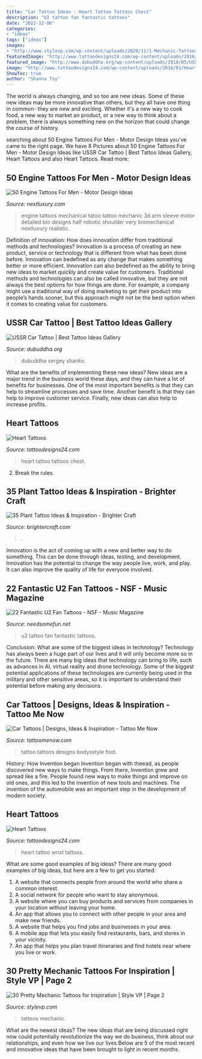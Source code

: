 ```yaml
---
title: "Car Tattoo Ideas : Heart Tattoo Tattoos Chest"
description: "U2 tattoo fan fantastic tattoos"
date: "2022-12-06"
categories:
- "ideas"
tags: ["ideas"]
images:
- "http://www.stylevp.com/wp-content/uploads/2020/11/1-Mechanic-Tattoos.jpg"
featuredImage: "http://www.tattoodesigns24.com/wp-content/uploads/2016/01/Heart-Tattoo-Design-On-Wrist-TD1072-TD24072.jpg"
featured_image: "http://www.dubuddha.org/wp-content/uploads/2018/05/USSR-Car-Tattoo-by-Sergey-Shanko.jpg"
image: "http://www.tattoodesigns24.com/wp-content/uploads/2016/01/Heart-Tattoo-TD1073-TD24073.jpg"
ShowToc: true
author: "Shanna Toy"
---
```



The world is always changing, and so too are new ideas. Some of these new ideas may be more innovative than others, but they all have one thing in common- they are new and exciting. Whether it's a new way to cook food, a new way to market an product, or a new way to think about a problem, there is always something new on the horizon that could change the course of history.

	

		
searching about 50 Engine Tattoos For Men - Motor Design Ideas you've came to the right page. We have 8 Pictures about 50 Engine Tattoos For Men - Motor Design Ideas like USSR Car Tattoo | Best Tattoo Ideas Gallery, Heart Tattoos and also Heart Tattoos. Read more:
		
    
## 50 Engine Tattoos For Men - Motor Design Ideas

<img loading=lazy src="http://nextluxury.com/wp-content/uploads/guys-half-sleeve-design-ideas-engine-tattoo.jpg" onerror="this.onerror=null;this.src='https://tse3.mm.bing.net/th?id=OIP.7FiuqtQEC5aSUAKxFTq8TgHaHa&amp;pid=15.1';" alt="50 Engine Tattoos For Men - Motor Design Ideas">

_Source: nextluxury.com_

>engine tattoos mechanical tatoo tattoo mechanic 3d arm sleeve motor detailed bio designs half robotic shoulder very biomechanical nextluxury realistic. 

	

Definition of innovation: How does innovation differ from traditional methods and technologies?
Innovation is a process of creating an new product, service or technology that is different from what has been done before. Innovation can bedefined as any change that makes something better or more efficient. Innovation can also bedefined as the ability to bring new ideas to market quickly and create value for customers. 
Traditional methods and technologies can also be called innovative, but they are not always the best options for how things are done. For example, a company might use a traditional way of doing marketing to get their product into people’s hands sooner, but this approach might not be the best option when it comes to creating value for customers.

    
## USSR Car Tattoo | Best Tattoo Ideas Gallery

<img loading=lazy src="http://www.dubuddha.org/wp-content/uploads/2018/05/USSR-Car-Tattoo-by-Sergey-Shanko.jpg" onerror="this.onerror=null;this.src='https://tse3.mm.bing.net/th?id=OIP.kGfBiAOSnhelx7Hd5tgGAwHaHU&amp;pid=15.1';" alt="USSR Car Tattoo | Best Tattoo Ideas Gallery">

_Source: dubuddha.org_

>dubuddha sergey shanko. 

	

What are the benefits of implementing these new ideas?
New ideas are a major trend in the business world these days, and they can have a lot of benefits for businesses. One of the most important benefits is that they can help to streamline processes and save time. Another benefit is that they can help to improve customer service. Finally, new ideas can also help to increase profits.

    
## Heart Tattoos

<img loading=lazy src="http://www.tattoodesigns24.com/wp-content/uploads/2016/01/Heart-Tattoo-TD1073-TD24073.jpg" onerror="this.onerror=null;this.src='https://tse2.mm.bing.net/th?id=OIP.j9-L0weia16jX10qBHbvLAHaKd&amp;pid=15.1';" alt="Heart Tattoos">

_Source: tattoodesigns24.com_

>heart tattoo tattoos chest. 

	

2. Break the rules.

    
## 35 Plant Tattoo Ideas &amp; Inspiration - Brighter Craft

<img loading=lazy src="https://brightercraft.com/wp-content/uploads/2018/11/img_5568.jpg" onerror="this.onerror=null;this.src='https://tse2.mm.bing.net/th?id=OIP.p7J_hX8DWkP6uWwXpSlLMgHaHa&amp;pid=15.1';" alt="35 Plant Tattoo Ideas &amp; Inspiration - Brighter Craft">

_Source: brightercraft.com_

>. 

	

Innovation is the act of coming up with a new and better way to do something. This can be done through ideas, testing, and development. Innovation has the potential to change the way people live, work, and play. It can also improve the quality of life for everyone involved.

    
## 22 Fantastic U2 Fan Tattoos - NSF - Music Magazine

<img loading=lazy src="https://www.needsomefun.net/wp-content/uploads/2019/06/u2-tattoo-18.jpg" onerror="this.onerror=null;this.src='https://tse3.mm.bing.net/th?id=OIP.60plZ1QsyfBuaIsyIS26iwAAAA&amp;pid=15.1';" alt="22 Fantastic U2 Fan Tattoos - NSF - Music Magazine">

_Source: needsomefun.net_

>u2 tattoo fan fantastic tattoos. 

	

Conclusion: What are some of the biggest ideas in technology?
Technology has always been a huge part of our lives and it will only become more so in the future. There are many big ideas that technology can bring to life, such as advances in AI, virtual reality and drone technology. Some of the biggest potential applications of these technologies are currently being used in the military and other sensitive areas, so it is important to understand their potential before making any decisions.

    
## Car Tattoos | Designs, Ideas &amp; Inspiration - Tattoo Me Now

<img loading=lazy src="https://www.tattoomenow.com/tattoo-designs/wp-content/uploads/2012/09/tattoo-200x300.jpg" onerror="this.onerror=null;this.src='https://tse4.mm.bing.net/th?id=OIP.li5aVX86jPZ2eFN7zcWebQHaLH&amp;pid=15.1';" alt="Car Tattoos | Designs, Ideas &amp; Inspiration - Tattoo Me Now">

_Source: tattoomenow.com_

>tattoo tattoos designs bodysstyle foot. 

	

History: How Invention began
Invention began with theead, as people discovered new ways to make things. From there, Invention grew and spread like a fire. People found new ways to make things and improve on old ones, and this led to the invention of new tools and machines. The invention of the automobile was an important step in the development of modern society.

    
## Heart Tattoos

<img loading=lazy src="http://www.tattoodesigns24.com/wp-content/uploads/2016/01/Heart-Tattoo-Design-On-Wrist-TD1072-TD24072.jpg" onerror="this.onerror=null;this.src='https://tse1.mm.bing.net/th?id=OIP.YjuhtJyX0sZV5xGxq9xxrQHaLK&amp;pid=15.1';" alt="Heart Tattoos">

_Source: tattoodesigns24.com_

>heart tattoo wrist tattoos. 

	

What are some good examples of big ideas?
There are many good examples of big ideas, but here are a few to get you started:
1. A website that connects people from around the world who share a common interest. 
2. A social network for people who want to stay anonymous. 
3. A website where you can buy products and services from companies in your location without leaving your home. 
4. An app that allows you to connect with other people in your area and make new friends. 
5. A website that helps you find jobs and businesses in your area. 
6. A mobile app that lets you easily find restaurants, bars, and stores in your vicinity. 
7. An app that helps you plan travel itineraries and find hotels near where you live or work.

    
## 30 Pretty Mechanic Tattoos For Inspiration | Style VP | Page 2

<img loading=lazy src="http://www.stylevp.com/wp-content/uploads/2020/11/1-Mechanic-Tattoos.jpg" onerror="this.onerror=null;this.src='https://tse1.mm.bing.net/th?id=OIP.ze3bYmxdSbfyKmGXIBOj_gHaIz&amp;pid=15.1';" alt="30 Pretty Mechanic Tattoos for Inspiration | Style VP | Page 2">

_Source: stylevp.com_

>tattoos mechanic. 

	

What are the newest ideas?
The new ideas that are being discussed right now could potentially revolutionize the way we do business, think about our relationships, and even how we live our lives.Below are 5 of the most recent and innovative ideas that have been brought to light in recent months.

